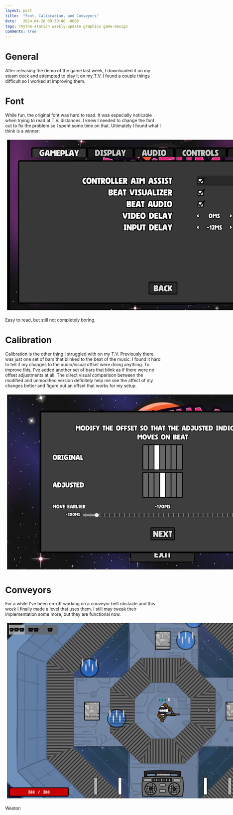 ```yaml
---
layout: post
title:  "Font, Calibration, and Conveyors"
date:   2024-04-26 09:30:00 -0600
tags: rhythm-station weekly-update graphics game-design
comments: true
---
```


# General

After releasing the demo of the game last week, I downloaded it on my steam deck and attempted to play it on my T.V. I found a couple things difficult so I worked at improving them.

# Font

While fun, the original font was hard to read. It was especially noticable when trying to read at T.V. distances. I knew I needed to change the font out to fix the problem so I spent some
time on that. Ultimately I found what I think is a winner:

<div align="center" class="d-flex justify-content-around flex-wrap">
  <img alt="Image of ui with new font" src="/assets/images/blogs/conveyors-and-ui/font.png" style="padding: 6px; max-width: 1000px; min-width: 300px;"/>
</div>

Easy to read, but still not completely boring.

# Calibration

Calibration is the other thing I struggled with on my T.V. Previously there was just one set of bars that blinked to the beat of the music. I found it hard to tell if my
changes to the audio/visual offset were doing anything. To improve this, I've added another set of bars that blink as if there were no offset adjustments at all. The direct
visual comparison between the modified and unmodified version definitely help me see the affect of my changes better and figure out an offset that works for my setup.

<div align="center" class="d-flex justify-content-around flex-wrap">
  <img alt="Image of calibration menu" src="/assets/images/blogs/conveyors-and-ui/calibration.png" style="padding: 6px; max-width: 1000px; min-width: 300px;"/>
</div>

# Conveyors

For a while I've been on-off working on a conveyor belt obstacle and this week I finally made a level that uses them. I still may tweak their implementation some more, but
they are functional now.

<div align="center" class="d-flex justify-content-around flex-wrap">
  <img alt="Image of level with conveyors" src="/assets/images/blogs/conveyors-and-ui/conveyors.png" style="padding: 6px; max-width: 1000px; min-width: 300px;"/>
</div>

Weston